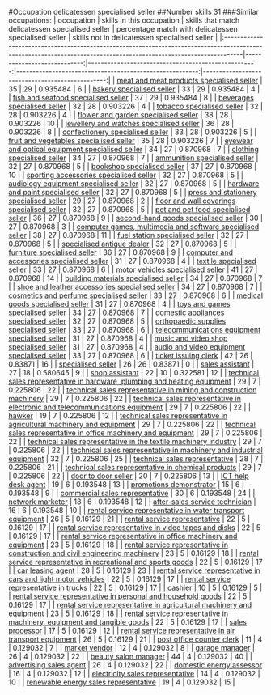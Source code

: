 #Occupation delicatessen specialised seller
##Number skills 31
###Similar occupations:
| occupation                                                                                                                                                        |   skills in this occupation |   skills that match delicatessen specialised seller |   percentage match with delicatessen specialised seller |   skills not in delicatessen specialised seller |
|:------------------------------------------------------------------------------------------------------------------------------------------------------------------|----------------------------:|----------------------------------------------------:|--------------------------------------------------------:|------------------------------------------------:|
| [meat and meat products specialised seller](meat_and_meat_products_specialised_seller.md)                                                                         |                          35 |                                                  29 |                                                0.935484 |                                               6 |
| [bakery specialised seller](bakery_specialised_seller.md)                                                                                                         |                          33 |                                                  29 |                                                0.935484 |                                               4 |
| [fish and seafood specialised seller](fish_and_seafood_specialised_seller.md)                                                                                     |                          37 |                                                  29 |                                                0.935484 |                                               8 |
| [beverages specialised seller](beverages_specialised_seller.md)                                                                                                   |                          32 |                                                  28 |                                                0.903226 |                                               4 |
| [tobacco specialised seller](tobacco_specialised_seller.md)                                                                                                       |                          32 |                                                  28 |                                                0.903226 |                                               4 |
| [flower and garden specialised seller](flower_and_garden_specialised_seller.md)                                                                                   |                          38 |                                                  28 |                                                0.903226 |                                              10 |
| [jewellery and watches specialised seller](jewellery_and_watches_specialised_seller.md)                                                                           |                          36 |                                                  28 |                                                0.903226 |                                               8 |
| [confectionery specialised seller](confectionery_specialised_seller.md)                                                                                           |                          33 |                                                  28 |                                                0.903226 |                                               5 |
| [fruit and vegetables specialised seller](fruit_and_vegetables_specialised_seller.md)                                                                             |                          35 |                                                  28 |                                                0.903226 |                                               7 |
| [eyewear and optical equipment specialised seller](eyewear_and_optical_equipment_specialised_seller.md)                                                           |                          34 |                                                  27 |                                                0.870968 |                                               7 |
| [clothing specialised seller](clothing_specialised_seller.md)                                                                                                     |                          34 |                                                  27 |                                                0.870968 |                                               7 |
| [ammunition specialised seller](ammunition_specialised_seller.md)                                                                                                 |                          32 |                                                  27 |                                                0.870968 |                                               5 |
| [bookshop specialised seller](bookshop_specialised_seller.md)                                                                                                     |                          37 |                                                  27 |                                                0.870968 |                                              10 |
| [sporting accessories specialised seller](sporting_accessories_specialised_seller.md)                                                                             |                          32 |                                                  27 |                                                0.870968 |                                               5 |
| [audiology equipment specialised seller](audiology_equipment_specialised_seller.md)                                                                               |                          32 |                                                  27 |                                                0.870968 |                                               5 |
| [hardware and paint specialised seller](hardware_and_paint_specialised_seller.md)                                                                                 |                          32 |                                                  27 |                                                0.870968 |                                               5 |
| [press and stationery specialised seller](press_and_stationery_specialised_seller.md)                                                                             |                          29 |                                                  27 |                                                0.870968 |                                               2 |
| [floor and wall coverings specialised seller](floor_and_wall_coverings_specialised_seller.md)                                                                     |                          32 |                                                  27 |                                                0.870968 |                                               5 |
| [pet and pet food specialised seller](pet_and_pet_food_specialised_seller.md)                                                                                     |                          36 |                                                  27 |                                                0.870968 |                                               9 |
| [second-hand goods specialised seller](second-hand_goods_specialised_seller.md)                                                                                   |                          30 |                                                  27 |                                                0.870968 |                                               3 |
| [computer games, multimedia and software specialised seller](computer_games,_multimedia_and_software_specialised_seller.md)                                       |                          38 |                                                  27 |                                                0.870968 |                                              11 |
| [fuel station specialised seller](fuel_station_specialised_seller.md)                                                                                             |                          32 |                                                  27 |                                                0.870968 |                                               5 |
| [specialised antique dealer](specialised_antique_dealer.md)                                                                                                       |                          32 |                                                  27 |                                                0.870968 |                                               5 |
| [furniture specialised seller](furniture_specialised_seller.md)                                                                                                   |                          36 |                                                  27 |                                                0.870968 |                                               9 |
| [computer and accessories specialised seller](computer_and_accessories_specialised_seller.md)                                                                     |                          31 |                                                  27 |                                                0.870968 |                                               4 |
| [textile specialised seller](textile_specialised_seller.md)                                                                                                       |                          33 |                                                  27 |                                                0.870968 |                                               6 |
| [motor vehicles specialised seller](motor_vehicles_specialised_seller.md)                                                                                         |                          41 |                                                  27 |                                                0.870968 |                                              14 |
| [building materials specialised seller](building_materials_specialised_seller.md)                                                                                 |                          34 |                                                  27 |                                                0.870968 |                                               7 |
| [shoe and leather accessories specialised seller](shoe_and_leather_accessories_specialised_seller.md)                                                             |                          34 |                                                  27 |                                                0.870968 |                                               7 |
| [cosmetics and perfume specialised seller](cosmetics_and_perfume_specialised_seller.md)                                                                           |                          33 |                                                  27 |                                                0.870968 |                                               6 |
| [medical goods specialised seller](medical_goods_specialised_seller.md)                                                                                           |                          31 |                                                  27 |                                                0.870968 |                                               4 |
| [toys and games specialised seller](toys_and_games_specialised_seller.md)                                                                                         |                          34 |                                                  27 |                                                0.870968 |                                               7 |
| [domestic appliances specialised seller](domestic_appliances_specialised_seller.md)                                                                               |                          32 |                                                  27 |                                                0.870968 |                                               5 |
| [orthopaedic supplies specialised seller](orthopaedic_supplies_specialised_seller.md)                                                                             |                          33 |                                                  27 |                                                0.870968 |                                               6 |
| [telecommunications equipment specialised seller](telecommunications_equipment_specialised_seller.md)                                                             |                          31 |                                                  27 |                                                0.870968 |                                               4 |
| [music and video shop specialised seller](music_and_video_shop_specialised_seller.md)                                                                             |                          31 |                                                  27 |                                                0.870968 |                                               4 |
| [audio and video equipment specialised seller](audio_and_video_equipment_specialised_seller.md)                                                                   |                          33 |                                                  27 |                                                0.870968 |                                               6 |
| [ticket issuing clerk](ticket_issuing_clerk.md)                                                                                                                   |                          42 |                                                  26 |                                                0.83871  |                                              16 |
| [specialised seller](specialised_seller.md)                                                                                                                       |                          26 |                                                  26 |                                                0.83871  |                                               0 |
| [sales assistant](sales_assistant.md)                                                                                                                             |                          27 |                                                  18 |                                                0.580645 |                                               9 |
| [shop assistant](shop_assistant.md)                                                                                                                               |                          22 |                                                  10 |                                                0.322581 |                                              12 |
| [technical sales representative in hardware, plumbing and heating equipment](technical_sales_representative_in_hardware,_plumbing_and_heating_equipment.md)       |                          29 |                                                   7 |                                                0.225806 |                                              22 |
| [technical sales representative in mining and construction machinery](technical_sales_representative_in_mining_and_construction_machinery.md)                     |                          29 |                                                   7 |                                                0.225806 |                                              22 |
| [technical sales representative in electronic and telecommunications equipment](technical_sales_representative_in_electronic_and_telecommunications_equipment.md) |                          29 |                                                   7 |                                                0.225806 |                                              22 |
| [hawker](hawker.md)                                                                                                                                               |                          19 |                                                   7 |                                                0.225806 |                                              12 |
| [technical sales representative in agricultural machinery and equipment](technical_sales_representative_in_agricultural_machinery_and_equipment.md)               |                          29 |                                                   7 |                                                0.225806 |                                              22 |
| [technical sales representative in office machinery and equipment](technical_sales_representative_in_office_machinery_and_equipment.md)                           |                          29 |                                                   7 |                                                0.225806 |                                              22 |
| [technical sales representative in the textile machinery industry](technical_sales_representative_in_the_textile_machinery_industry.md)                           |                          29 |                                                   7 |                                                0.225806 |                                              22 |
| [technical sales representative in machinery and industrial equipment](technical_sales_representative_in_machinery_and_industrial_equipment.md)                   |                          32 |                                                   7 |                                                0.225806 |                                              25 |
| [technical sales representative](technical_sales_representative.md)                                                                                               |                          28 |                                                   7 |                                                0.225806 |                                              21 |
| [technical sales representative in chemical products](technical_sales_representative_in_chemical_products.md)                                                     |                          29 |                                                   7 |                                                0.225806 |                                              22 |
| [door to door seller](door_to_door_seller.md)                                                                                                                     |                          20 |                                                   7 |                                                0.225806 |                                              13 |
| [ICT help desk agent](ICT_help_desk_agent.md)                                                                                                                     |                          19 |                                                   6 |                                                0.193548 |                                              13 |
| [promotions demonstrator](promotions_demonstrator.md)                                                                                                             |                          15 |                                                   6 |                                                0.193548 |                                               9 |
| [commercial sales representative](commercial_sales_representative.md)                                                                                             |                          30 |                                                   6 |                                                0.193548 |                                              24 |
| [network marketer](network_marketer.md)                                                                                                                           |                          18 |                                                   6 |                                                0.193548 |                                              12 |
| [after-sales service technician](after-sales_service_technician.md)                                                                                               |                          16 |                                                   6 |                                                0.193548 |                                              10 |
| [rental service representative in water transport equipment](rental_service_representative_in_water_transport_equipment.md)                                       |                          26 |                                                   5 |                                                0.16129  |                                              21 |
| [rental service representative](rental_service_representative.md)                                                                                                 |                          22 |                                                   5 |                                                0.16129  |                                              17 |
| [rental service representative in video tapes and disks](rental_service_representative_in_video_tapes_and_disks.md)                                               |                          22 |                                                   5 |                                                0.16129  |                                              17 |
| [rental service representative in office machinery and equipment](rental_service_representative_in_office_machinery_and_equipment.md)                             |                          23 |                                                   5 |                                                0.16129  |                                              18 |
| [rental service representative in construction and civil engineering machinery](rental_service_representative_in_construction_and_civil_engineering_machinery.md) |                          23 |                                                   5 |                                                0.16129  |                                              18 |
| [rental service representative in recreational and sports goods](rental_service_representative_in_recreational_and_sports_goods.md)                               |                          22 |                                                   5 |                                                0.16129  |                                              17 |
| [car leasing agent](car_leasing_agent.md)                                                                                                                         |                          28 |                                                   5 |                                                0.16129  |                                              23 |
| [rental service representative in cars and light motor vehicles](rental_service_representative_in_cars_and_light_motor_vehicles.md)                               |                          22 |                                                   5 |                                                0.16129  |                                              17 |
| [rental service representative in trucks](rental_service_representative_in_trucks.md)                                                                             |                          22 |                                                   5 |                                                0.16129  |                                              17 |
| [cashier](cashier.md)                                                                                                                                             |                          10 |                                                   5 |                                                0.16129  |                                               5 |
| [rental service representative in personal and household goods](rental_service_representative_in_personal_and_household_goods.md)                                 |                          22 |                                                   5 |                                                0.16129  |                                              17 |
| [rental service representative in agricultural machinery and equipment](rental_service_representative_in_agricultural_machinery_and_equipment.md)                 |                          23 |                                                   5 |                                                0.16129  |                                              18 |
| [rental service representative in machinery, equipment and tangible goods](rental_service_representative_in_machinery,_equipment_and_tangible_goods.md)           |                          22 |                                                   5 |                                                0.16129  |                                              17 |
| [sales processor](sales_processor.md)                                                                                                                             |                          17 |                                                   5 |                                                0.16129  |                                              12 |
| [rental service representative in air transport equipment](rental_service_representative_in_air_transport_equipment.md)                                           |                          26 |                                                   5 |                                                0.16129  |                                              21 |
| [post office counter clerk](post_office_counter_clerk.md)                                                                                                         |                          11 |                                                   4 |                                                0.129032 |                                               7 |
| [market vendor](market_vendor.md)                                                                                                                                 |                          12 |                                                   4 |                                                0.129032 |                                               8 |
| [garage manager](garage_manager.md)                                                                                                                               |                          26 |                                                   4 |                                                0.129032 |                                              22 |
| [beauty salon manager](beauty_salon_manager.md)                                                                                                                   |                          44 |                                                   4 |                                                0.129032 |                                              40 |
| [advertising sales agent](advertising_sales_agent.md)                                                                                                             |                          26 |                                                   4 |                                                0.129032 |                                              22 |
| [domestic energy assessor](domestic_energy_assessor.md)                                                                                                           |                          16 |                                                   4 |                                                0.129032 |                                              12 |
| [electricity sales representative](electricity_sales_representative.md)                                                                                           |                          14 |                                                   4 |                                                0.129032 |                                              10 |
| [renewable energy sales representative](renewable_energy_sales_representative.md)                                                                                 |                          19 |                                                   4 |                                                0.129032 |                                              15 |
